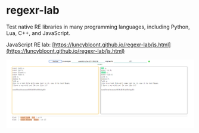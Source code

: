 # regexr-lab
Test native RE libraries in many programming languages, including Python, Lua, C++, and JavaScript.

JavaScript RE lab: [https://luncybloont.github.io/regexr-lab/js.html](https://luncybloont.github.io/regexr-lab/js.html)

![screenshot](./Screenshot.png)